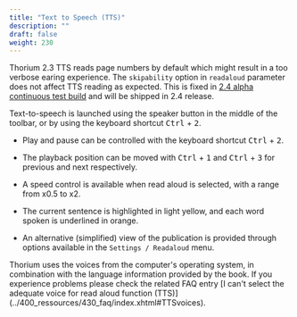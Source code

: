 ```yaml
---
title: "Text to Speech (TTS)"
description: ""
draft: false
weight: 230
---
```


<div class="danger">

Thorium 2.3 TTS reads page numbers by default which might result in a too verbose earing experience. The `skipability` option in `readaloud` parameter does not affect TTS reading as expected. This is fixed in [2.4 alpha continuous test build](https://github.com/edrlab/thorium-reader/releases) and will be shipped in 2.4 release. 

</div>

Text-to-speech is launched using the speaker button in the middle of the toolbar, 
or by using the keyboard shortcut <kbd>Ctrl</kbd> + <kbd>2</kbd>.

* Play and pause can be controlled with the keyboard shortcut 
<kbd>Ctrl</kbd> + <kbd>2</kbd>.

* The playback position can be moved with <kbd>Ctrl</kbd> + <kbd>1</kbd> 
and <kbd>Ctrl</kbd> + <kbd>3</kbd> for previous and next respectively.

* A speed control is available when read aloud 
is selected, with a range from x0.5 to x2.

* The current sentence is highlighted in light yellow, and each word spoken is 
underlined in orange.

* An alternative (simplified) view of the publication is provided through 
options available in the `Settings / Readaloud` menu.

<div class="info">
Thorium uses the voices from the computer's operating system, in combination with the language information provided by the book. If you experience problems please check the related FAQ entry [I can't select the adequate voice for read aloud function (TTS)](../400_ressources/430_faq/index.xhtml#TTSvoices).
</div>